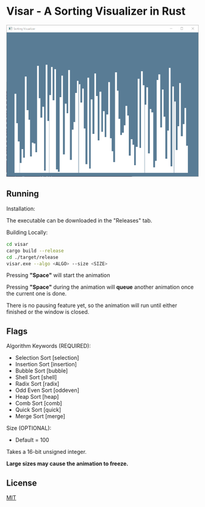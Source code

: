 # Visar - A Sorting Visualizer in Rust

![](https://github.com/FoundedNahte/visar/blob/main/example/selection.gif)

## Running
Installation:

The executable can be downloaded in the "Releases" tab.

Building Locally:

```bash
cd visar
cargo build --release
cd ./target/release
visar.exe --algo <ALGO> --size <SIZE>
```
Pressing **"Space"** will start the animation  

Pressing **"Space"** during the animation will **queue** another animation once the current one is done. 

There is no pausing feature yet, so the animation will run until either finished or the window is closed.

## Flags
Algorithm Keywords (REQUIRED):
* Selection Sort [selection]
* Insertion Sort [insertion]
* Bubble Sort [bubble]
* Shell Sort [shell]
* Radix Sort [radix]
* Odd Even Sort [oddeven]
* Heap Sort [heap]
* Comb Sort [comb]
* Quick Sort [quick]
* Merge Sort [merge]

Size (OPTIONAL):
* Default = 100

Takes a 16-bit unsigned integer.

**Large sizes may cause the animation to freeze.**

## License
[MIT](https://choosealicense.com/licenses/mit/)